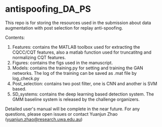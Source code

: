 # antispoofing_DA_PS
This repo is for storing the resources used in the submission about data augmentation with post selection for replay anti-spoofing.

Contents:
1. Features: contains the MATLAB toolbox used for extracting the CQCC/CQT features, also a matlab function used for truncatitng and   normalizing CQT features. 
2. Figures: contains the figs used in the manuscript.
3. Models: contains the training.py for setting and training the GAN networks. The log of the training can be saved as .mat file by log_check.py
4. Post_selection: contains two post filter, one is CNN and another is SVM based. 
5. SD_systems: contains the deep learning based detection system. The GMM baseline system is released by the challenge organizers. 

Detailed user's manual will be complete in the near future. 
For any questions, please open issues or contact Yuanjun Zhao (yuanjun.zhao@research.uwa.edu.au)
